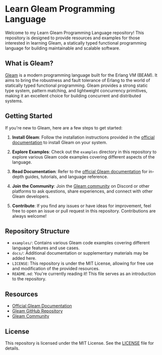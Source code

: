 # Learn Gleam Programming Language

Welcome to my Learn Gleam Programming Language repository! This repository is designed to provide resources and examples for those interested in learning Gleam, a statically typed functional programming language for building maintainable and scalable software.

## What is Gleam?

[Gleam](https://gleam.run/) is a modern programming language built for the Erlang VM (BEAM). It aims to bring the robustness and fault tolerance of Erlang to the world of statically typed functional programming. Gleam provides a strong static type system, pattern matching, and lightweight concurrency primitives, making it an excellent choice for building concurrent and distributed systems.

## Getting Started

If you're new to Gleam, here are a few steps to get started:

1. **Install Gleam**: Follow the installation instructions provided in the [official documentation](https://gleam.run/getting-started/installing.html) to install Gleam on your system.

2. **Explore Examples**: Check out the `examples` directory in this repository to explore various Gleam code examples covering different aspects of the language.

3. **Read Documentation**: Refer to the [official Gleam documentation](https://gleam.run/getting-started/index.html) for in-depth guides, tutorials, and language reference.

4. **Join the Community**: Join the [Gleam community](https://gleam.run/community/index.html) on Discord or other platforms to ask questions, share experiences, and connect with other Gleam developers.

5. **Contribute**: If you find any issues or have ideas for improvement, feel free to open an issue or pull request in this repository. Contributions are always welcome!

## Repository Structure

- `examples/`: Contains various Gleam code examples covering different language features and use cases.
- `docs/`: Additional documentation or supplementary materials may be added here.
- `LICENSE`: This repository is under the MIT License, allowing for free use and modification of the provided resources.
- `README.md`: You're currently reading it! This file serves as an introduction to the repository.

## Resources

- [Official Gleam Documentation](https://gleam.run/getting-started/index.html)
- [Gleam GitHub Repository](https://github.com/gleam-lang/gleam)
- [Gleam Community](https://gleam.run/community/index.html)

## License

This repository is licensed under the MIT License. See the [LICENSE](LICENSE) file for details.
